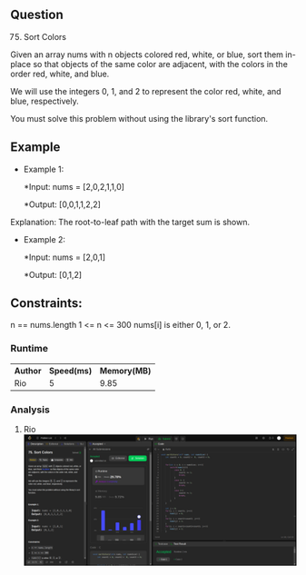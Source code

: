 ## Question

75. Sort Colors

Given an array nums with n objects colored red, white, or blue, sort them in-place so that objects of the same color are adjacent, with the colors in the order red, white, and blue.

We will use the integers 0, 1, and 2 to represent the color red, white, and blue, respectively.

You must solve this problem without using the library's sort function.

## Example

- Example 1:

    *Input: nums = [2,0,2,1,1,0]

    *Output: [0,0,1,1,2,2]


Explanation: The root-to-leaf path with the target sum is shown.

- Example 2:

    *Input: nums = [2,0,1]

    *Output: [0,1,2]


## Constraints:

n == nums.length
1 <= n <= 300
nums[i] is either 0, 1, or 2.


### Runtime

<table>
  <tr>
    <th>Author</th>
    <th>Speed(ms)</th>
    <th>Memory(MB)</th>
  </tr>
  <tr>
    <td>Rio</td>
    <td>5</td >
    <td>9.85</td>
  </tr>
</table>

### Analysis

1. Rio
   ![im](img/rio.png)

